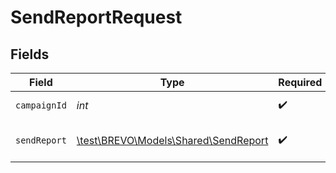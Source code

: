 # SendReportRequest


## Fields

| Field                                                                     | Type                                                                      | Required                                                                  | Description                                                               |
| ------------------------------------------------------------------------- | ------------------------------------------------------------------------- | ------------------------------------------------------------------------- | ------------------------------------------------------------------------- |
| `campaignId`                                                              | *int*                                                                     | :heavy_check_mark:                                                        | Id of the campaign                                                        |
| `sendReport`                                                              | [\test\BREVO\Models\Shared\SendReport](../../models/shared/SendReport.md) | :heavy_check_mark:                                                        | Values for send a report                                                  |